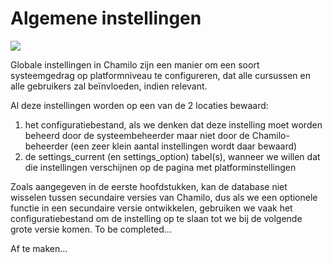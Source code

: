 # Algemene instellingen

![](../../.gitbook/assets/images26%20%282%29.png)

Globale instellingen in Chamilo zijn een manier om een soort systeemgedrag op platformniveau te configureren, dat alle cursussen en alle gebruikers zal beïnvloeden, indien relevant.

Al deze instellingen worden op een van de 2 locaties bewaard:

1. het configuratiebestand, als we denken dat deze instelling moet worden beheerd door de systeembeheerder maar niet door de Chamilo-beheerder (een zeer klein aantal instellingen wordt daar bewaard)
2. de settings_current (en settings_option) tabel(s), wanneer we willen dat die instellingen verschijnen op de pagina met platforminstellingen

Zoals aangegeven in de eerste hoofdstukken, kan de database niet wisselen tussen secundaire versies van Chamilo, dus als we een optionele functie in een secundaire versie ontwikkelen, gebruiken we vaak het configuratiebestand om de instelling op te slaan tot we bij de volgende grote versie komen. To be completed…

Af te maken…
